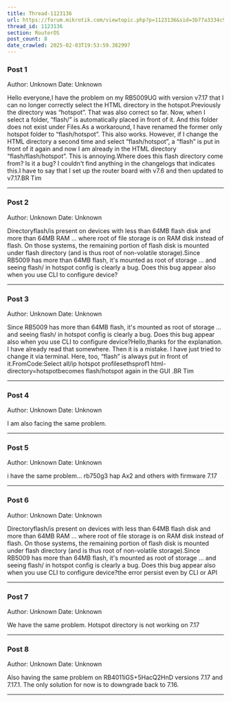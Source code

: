 ```yaml
---
title: Thread-1123136
url: https://forum.mikrotik.com/viewtopic.php?p=1123136&sid=3b77a3334c914448dbbc02bfdff4c3aa#p1123136
thread_id: 1123136
section: RouterOS
post_count: 8
date_crawled: 2025-02-03T19:53:59.382997
---
```


### Post 1
Author: Unknown
Date: Unknown

Hello everyone,I have the problem on my RB5009UG with version v7.17 that I can no longer correctly select the HTML directory in the hotspot.Previously the directory was “hotspot”. That was also correct so far. Now, when I select a folder, “flash/” is automatically placed in front of it. And this folder does not exist under Files.As a workaround, I have renamed the former only hotspot folder to “flash/hotspot”. This also works. However, if I change the HTML directory a second time and select “flash/hotspot”, a “flash” is put in front of it again and now I am already in the HTML directory “flash/flash/hotspot”. This is annoying.Where does this flash directory come from? Is it a bug? I couldn't find anything in the changelogs that indicates this.I have to say that I set up the router board with v7.6 and then updated to v7.17.BR Tim

---
### Post 2
Author: Unknown
Date: Unknown

Directoryflash/is present on devices with less than 64MB flash disk and more than 64MB RAM ... where root of file storage is on RAM disk instead of flash. On those systems, the remaining portion of flash disk is mounted under flash directory (and is thus root of non-volatile storage).Since RB5009 has more than 64MB flash, it's mounted as root of storage ... and seeing flash/ in hotspot config is clearly a bug. Does this bug appear also when you use CLI to configure device?

---
### Post 3
Author: Unknown
Date: Unknown

Since RB5009 has more than 64MB flash, it's mounted as root of storage ... and seeing flash/ in hotspot config is clearly a bug. Does this bug appear also when you use CLI to configure device?Hello,thanks for the explanation. I have already read that somewhere. Then it is a mistake. I have just tried to change it via terminal. Here, too, “flash” is always put in front of it.FromCode:Select all/ip hotspot profilesethsprof1 html-directory=hotspotbecomes flash/hotspot again in the GUI .BR Tim

---
### Post 4
Author: Unknown
Date: Unknown

I am also facing the same problem.

---
### Post 5
Author: Unknown
Date: Unknown

i have the same problem...  rb750g3  hap Ax2 and  others with firmware 7.17

---
### Post 6
Author: Unknown
Date: Unknown

Directoryflash/is present on devices with less than 64MB flash disk and more than 64MB RAM ... where root of file storage is on RAM disk instead of flash. On those systems, the remaining portion of flash disk is mounted under flash directory (and is thus root of non-volatile storage).Since RB5009 has more than 64MB flash, it's mounted as root of storage ... and seeing flash/ in hotspot config is clearly a bug. Does this bug appear also when you use CLI to configure device?the error persist even by CLI or API

---
### Post 7
Author: Unknown
Date: Unknown

We have the same problem. Hotspot directory is not working on 7.17

---
### Post 8
Author: Unknown
Date: Unknown

Also having the same problem on RB4011iGS+5HacQ2HnD versions 7.17 and 7.17.1. The only solution for now is to downgrade back to 7.16.

---
